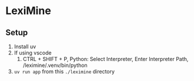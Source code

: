 # LexiMine

## Setup

1. Install uv
2. If using vscode
    1. CTRL + SHIFT + P, Python: Select Interpreter, Enter Interpreter Path, /leximine/.venv/bin/python
3. `uv run app` from this `./leximine` directory